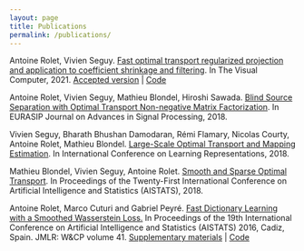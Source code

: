 ```yaml
---
layout: page
title: Publications
permalink: /publications/
---
```

<div class="home">

<p>
Antoine Rolet, Vivien Seguy. <a href="https://link.springer.com/article/10.1007/s00371-020-02029-7">Fast optimal transport regularized projection and application
 to coefficient shrinkage and filtering</a>. In The Visual Computer, 2021.  <a href="{{ site.baseurl }}/res/pdf/ot_sparse_projection.pdf">Accepted version</a> | <a href="https://github.com/arolet/ot-sparse-projection">Code</a>
</p>

<p>
Antoine Rolet, Vivien Seguy, Mathieu Blondel, Hiroshi Sawada. <a href="https://rdcu.be/6hg5">Blind Source Separation with Optimal Transport Non-negative Matrix Factorization</a>. In EURASIP Journal on Advances in Signal Processing, 2018.
</p>

<p>
Vivien Seguy, Bharath Bhushan Damodaran, Rémi Flamary, Nicolas Courty, Antoine Rolet, Mathieu Blondel. <a href="https://arxiv.org/abs/1711.02283">Large-Scale Optimal Transport and Mapping Estimation</a>. In International Conference on Learning Representations, 2018.
</p>

<p>
Mathieu Blondel, Vivien Seguy, Antoine Rolet. <a href="https://arxiv.org/abs/1710.06276">Smooth and Sparse Optimal Transport</a>. In Proceedings of the Twenty-First International Conference on Artificial Intelligence and Statistics (AISTATS), 2018.
</p>

<p>
Antoine Rolet, Marco Cuturi and Gabriel Peyré. <a href="{{ site.baseurl }}/res/pdf/Wasserstein_dictionary_learning.pdf">Fast Dictionary Learning with a Smoothed Wasserstein Loss.</a> In Proceedings of the 19th International Conference on Artificial Intelligence and Statistics (AISTATS) 2016, Cadiz, Spain. JMLR: W&CP volume 41. <a href="{{ site.baseurl }}/res/pdf/Supplementary_Wasserstein_dictionary_learning.pdf">Supplementary materials</a> | <a href="https://arolet.github.io/wasserstein-dictionary-learning"> Code</a>
</p>
        
</div>
